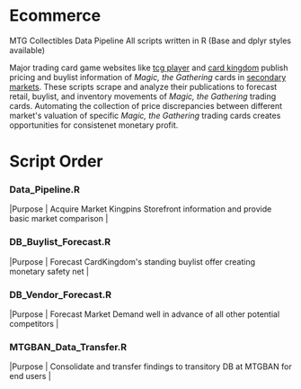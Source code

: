 # Ecommerce
MTG Collectibles Data Pipeline
All scripts written in R (Base and dplyr styles available)

Major trading card game websites like [tcg player](http://tcgplayer.com) and [card kingdom](http://cardkingdom.com) publish pricing and buylist information of _Magic, the Gathering_ cards in [secondary markets](https://en.wikipedia.org/wiki/Secondary_market). These scripts scrape and analyze their publications to forecast retail, buylist, and inventory movements of _Magic, the Gathering_ trading cards. Automating the collection of price discrepancies between different market's valuation of specific _Magic, the Gathering_ trading cards creates opportunities for consistenet monetary profit.

# Script Order

### Data_Pipeline.R
   |Purpose    |                 Acquire Market Kingpins Storefront information and provide basic market comparison      |

### DB_Buylist_Forecast.R
   |Purpose    |                 Forecast CardKingdom's standing buylist offer creating monetary safety net              |

### DB_Vendor_Forecast.R
   |Purpose    |                 Forecast Market Demand well in advance of all other potential competitors               |

### MTGBAN_Data_Transfer.R
   |Purpose    |                 Consolidate and transfer findings to transitory DB at MTGBAN for end users              |
